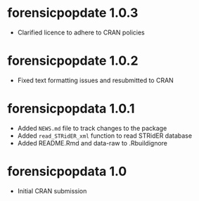 # forensicpopdate 1.0.3

* Clarified licence to adhere to CRAN policies

# forensicpopdate 1.0.2

* Fixed text formatting issues and resubmitted to CRAN

# forensicpopdata 1.0.1

* Added `NEWS.md` file to track changes to the package
* Added `read_STRidER_xml` function to read STRidER database
* Added README.Rmd and data-raw to .Rbuildignore

# forensicpopdata 1.0

* Initial CRAN submission
